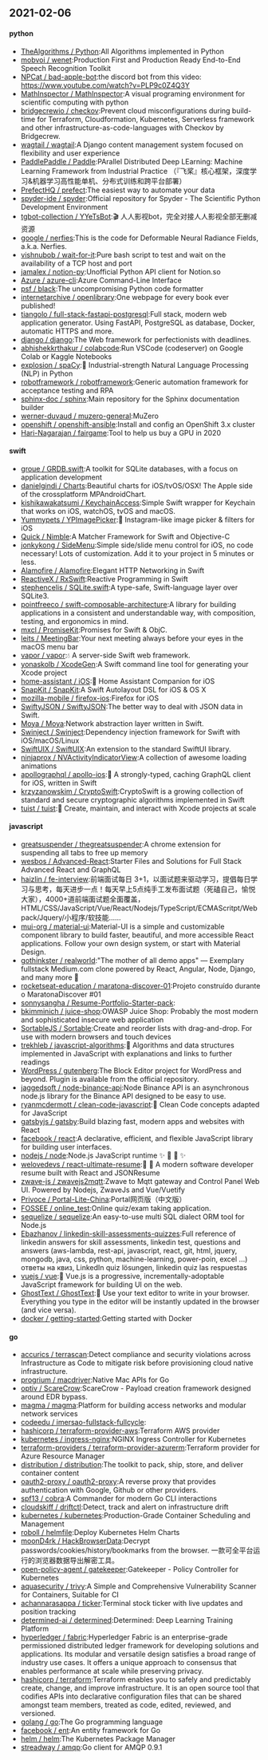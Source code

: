 ## 2021-02-06

#### python
* [TheAlgorithms / Python](https://github.com/TheAlgorithms/Python):All Algorithms implemented in Python
* [mobvoi / wenet](https://github.com/mobvoi/wenet):Production First and Production Ready End-to-End Speech Recognition Toolkit
* [NPCat / bad-apple-bot](https://github.com/NPCat/bad-apple-bot):the discord bot from this video: https://www.youtube.com/watch?v=PLP9c0Z4Q3Y
* [MathInspector / MathInspector](https://github.com/MathInspector/MathInspector):A visual programing environment for scientific computing with python
* [bridgecrewio / checkov](https://github.com/bridgecrewio/checkov):Prevent cloud misconfigurations during build-time for Terraform, Cloudformation, Kubernetes, Serverless framework and other infrastructure-as-code-languages with Checkov by Bridgecrew.
* [wagtail / wagtail](https://github.com/wagtail/wagtail):A Django content management system focused on flexibility and user experience
* [PaddlePaddle / Paddle](https://github.com/PaddlePaddle/Paddle):PArallel Distributed Deep LEarning: Machine Learning Framework from Industrial Practice （『飞桨』核心框架，深度学习&机器学习高性能单机、分布式训练和跨平台部署）
* [PrefectHQ / prefect](https://github.com/PrefectHQ/prefect):The easiest way to automate your data
* [spyder-ide / spyder](https://github.com/spyder-ide/spyder):Official repository for Spyder - The Scientific Python Development Environment
* [tgbot-collection / YYeTsBot](https://github.com/tgbot-collection/YYeTsBot):🎬
人人影视bot，完全对接人人影视全部无删减资源
* [google / nerfies](https://github.com/google/nerfies):This is the code for Deformable Neural Radiance Fields, a.k.a. Nerfies.
* [vishnubob / wait-for-it](https://github.com/vishnubob/wait-for-it):Pure bash script to test and wait on the availability of a TCP host and port
* [jamalex / notion-py](https://github.com/jamalex/notion-py):Unofficial Python API client for Notion.so
* [Azure / azure-cli](https://github.com/Azure/azure-cli):Azure Command-Line Interface
* [psf / black](https://github.com/psf/black):The uncompromising Python code formatter
* [internetarchive / openlibrary](https://github.com/internetarchive/openlibrary):One webpage for every book ever published!
* [tiangolo / full-stack-fastapi-postgresql](https://github.com/tiangolo/full-stack-fastapi-postgresql):Full stack, modern web application generator. Using FastAPI, PostgreSQL as database, Docker, automatic HTTPS and more.
* [django / django](https://github.com/django/django):The Web framework for perfectionists with deadlines.
* [abhishekkrthakur / colabcode](https://github.com/abhishekkrthakur/colabcode):Run VSCode (codeserver) on Google Colab or Kaggle Notebooks
* [explosion / spaCy](https://github.com/explosion/spaCy):💫
Industrial-strength Natural Language Processing (NLP) in Python
* [robotframework / robotframework](https://github.com/robotframework/robotframework):Generic automation framework for acceptance testing and RPA
* [sphinx-doc / sphinx](https://github.com/sphinx-doc/sphinx):Main repository for the Sphinx documentation builder
* [werner-duvaud / muzero-general](https://github.com/werner-duvaud/muzero-general):MuZero
* [openshift / openshift-ansible](https://github.com/openshift/openshift-ansible):Install and config an OpenShift 3.x cluster
* [Hari-Nagarajan / fairgame](https://github.com/Hari-Nagarajan/fairgame):Tool to help us buy a GPU in 2020

#### swift
* [groue / GRDB.swift](https://github.com/groue/GRDB.swift):A toolkit for SQLite databases, with a focus on application development
* [danielgindi / Charts](https://github.com/danielgindi/Charts):Beautiful charts for iOS/tvOS/OSX! The Apple side of the crossplatform MPAndroidChart.
* [kishikawakatsumi / KeychainAccess](https://github.com/kishikawakatsumi/KeychainAccess):Simple Swift wrapper for Keychain that works on iOS, watchOS, tvOS and macOS.
* [Yummypets / YPImagePicker](https://github.com/Yummypets/YPImagePicker):📸
Instagram-like image picker & filters for iOS
* [Quick / Nimble](https://github.com/Quick/Nimble):A Matcher Framework for Swift and Objective-C
* [jonkykong / SideMenu](https://github.com/jonkykong/SideMenu):Simple side/slide menu control for iOS, no code necessary! Lots of customization. Add it to your project in 5 minutes or less.
* [Alamofire / Alamofire](https://github.com/Alamofire/Alamofire):Elegant HTTP Networking in Swift
* [ReactiveX / RxSwift](https://github.com/ReactiveX/RxSwift):Reactive Programming in Swift
* [stephencelis / SQLite.swift](https://github.com/stephencelis/SQLite.swift):A type-safe, Swift-language layer over SQLite3.
* [pointfreeco / swift-composable-architecture](https://github.com/pointfreeco/swift-composable-architecture):A library for building applications in a consistent and understandable way, with composition, testing, and ergonomics in mind.
* [mxcl / PromiseKit](https://github.com/mxcl/PromiseKit):Promises for Swift & ObjC.
* [leits / MeetingBar](https://github.com/leits/MeetingBar):Your next meeting always before your eyes in the macOS menu bar
* [vapor / vapor](https://github.com/vapor/vapor):💧
A server-side Swift web framework.
* [yonaskolb / XcodeGen](https://github.com/yonaskolb/XcodeGen):A Swift command line tool for generating your Xcode project
* [home-assistant / iOS](https://github.com/home-assistant/iOS):📱
Home Assistant Companion for iOS
* [SnapKit / SnapKit](https://github.com/SnapKit/SnapKit):A Swift Autolayout DSL for iOS & OS X
* [mozilla-mobile / firefox-ios](https://github.com/mozilla-mobile/firefox-ios):Firefox for iOS
* [SwiftyJSON / SwiftyJSON](https://github.com/SwiftyJSON/SwiftyJSON):The better way to deal with JSON data in Swift.
* [Moya / Moya](https://github.com/Moya/Moya):Network abstraction layer written in Swift.
* [Swinject / Swinject](https://github.com/Swinject/Swinject):Dependency injection framework for Swift with iOS/macOS/Linux
* [SwiftUIX / SwiftUIX](https://github.com/SwiftUIX/SwiftUIX):An extension to the standard SwiftUI library.
* [ninjaprox / NVActivityIndicatorView](https://github.com/ninjaprox/NVActivityIndicatorView):A collection of awesome loading animations
* [apollographql / apollo-ios](https://github.com/apollographql/apollo-ios):📱
A strongly-typed, caching GraphQL client for iOS, written in Swift
* [krzyzanowskim / CryptoSwift](https://github.com/krzyzanowskim/CryptoSwift):CryptoSwift is a growing collection of standard and secure cryptographic algorithms implemented in Swift
* [tuist / tuist](https://github.com/tuist/tuist):🚀
Create, maintain, and interact with Xcode projects at scale

#### javascript
* [greatsuspender / thegreatsuspender](https://github.com/greatsuspender/thegreatsuspender):A chrome extension for suspending all tabs to free up memory
* [wesbos / Advanced-React](https://github.com/wesbos/Advanced-React):Starter Files and Solutions for Full Stack Advanced React and GraphQL
* [haizlin / fe-interview](https://github.com/haizlin/fe-interview):前端面试每日 3+1，以面试题来驱动学习，提倡每日学习与思考，每天进步一点！每天早上5点纯手工发布面试题（死磕自己，愉悦大家），4000+道前端面试题全面覆盖，HTML/CSS/JavaScript/Vue/React/Nodejs/TypeScript/ECMAScritpt/Webpack/Jquery/小程序/软技能……
* [mui-org / material-ui](https://github.com/mui-org/material-ui):Material-UI is a simple and customizable component library to build faster, beautiful, and more accessible React applications. Follow your own design system, or start with Material Design.
* [gothinkster / realworld](https://github.com/gothinkster/realworld):"The mother of all demo apps" — Exemplary fullstack Medium.com clone powered by React, Angular, Node, Django, and many more
🏅
* [rocketseat-education / maratona-discover-01](https://github.com/rocketseat-education/maratona-discover-01):Projeto construído durante o MaratonaDiscover #01
* [sonnysangha / Resume-Portfolio-Starter-pack](https://github.com/sonnysangha/Resume-Portfolio-Starter-pack):
* [bkimminich / juice-shop](https://github.com/bkimminich/juice-shop):OWASP Juice Shop: Probably the most modern and sophisticated insecure web application
* [SortableJS / Sortable](https://github.com/SortableJS/Sortable):Create and reorder lists with drag-and-drop. For use with modern browsers and touch devices
* [trekhleb / javascript-algorithms](https://github.com/trekhleb/javascript-algorithms):📝
Algorithms and data structures implemented in JavaScript with explanations and links to further readings
* [WordPress / gutenberg](https://github.com/WordPress/gutenberg):The Block Editor project for WordPress and beyond. Plugin is available from the official repository.
* [jaggedsoft / node-binance-api](https://github.com/jaggedsoft/node-binance-api):Node Binance API is an asynchronous node.js library for the Binance API designed to be easy to use.
* [ryanmcdermott / clean-code-javascript](https://github.com/ryanmcdermott/clean-code-javascript):🛁
Clean Code concepts adapted for JavaScript
* [gatsbyjs / gatsby](https://github.com/gatsbyjs/gatsby):Build blazing fast, modern apps and websites with React
* [facebook / react](https://github.com/facebook/react):A declarative, efficient, and flexible JavaScript library for building user interfaces.
* [nodejs / node](https://github.com/nodejs/node):Node.js JavaScript runtime
✨
🐢
🚀
✨
* [welovedevs / react-ultimate-resume](https://github.com/welovedevs/react-ultimate-resume):💼
🎨
A modern software developer resume built with React and JSONResume
* [zwave-js / zwavejs2mqtt](https://github.com/zwave-js/zwavejs2mqtt):Zwave to Mqtt gateway and Control Panel Web UI. Powered by Nodejs, ZwaveJs and Vue/Vuetify
* [Privoce / Portal-Lite-China](https://github.com/Privoce/Portal-Lite-China):Portal网页版（中文版）
* [FOSSEE / online_test](https://github.com/FOSSEE/online_test):Online quiz/exam taking application.
* [sequelize / sequelize](https://github.com/sequelize/sequelize):An easy-to-use multi SQL dialect ORM tool for Node.js
* [Ebazhanov / linkedin-skill-assessments-quizzes](https://github.com/Ebazhanov/linkedin-skill-assessments-quizzes):Full reference of linkedin answers for skill assessments, linkedin test, questions and answers (aws-lambda, rest-api, javascript, react, git, html, jquery, mongodb, java, css, python, machine-learning, power-poin, excel ...) ответы на квиз, LinkedIn quiz lösungen, linkedin quiz las respuestas
* [vuejs / vue](https://github.com/vuejs/vue):🖖
Vue.js is a progressive, incrementally-adoptable JavaScript framework for building UI on the web.
* [GhostText / GhostText](https://github.com/GhostText/GhostText):👻
Use your text editor to write in your browser. Everything you type in the editor will be instantly updated in the browser (and vice versa).
* [docker / getting-started](https://github.com/docker/getting-started):Getting started with Docker

#### go
* [accurics / terrascan](https://github.com/accurics/terrascan):Detect compliance and security violations across Infrastructure as Code to mitigate risk before provisioning cloud native infrastructure.
* [progrium / macdriver](https://github.com/progrium/macdriver):Native Mac APIs for Go
* [optiv / ScareCrow](https://github.com/optiv/ScareCrow):ScareCrow - Payload creation framework designed around EDR bypass.
* [magma / magma](https://github.com/magma/magma):Platform for building access networks and modular network services
* [codeedu / imersao-fullstack-fullcycle](https://github.com/codeedu/imersao-fullstack-fullcycle):
* [hashicorp / terraform-provider-aws](https://github.com/hashicorp/terraform-provider-aws):Terraform AWS provider
* [kubernetes / ingress-nginx](https://github.com/kubernetes/ingress-nginx):NGINX Ingress Controller for Kubernetes
* [terraform-providers / terraform-provider-azurerm](https://github.com/terraform-providers/terraform-provider-azurerm):Terraform provider for Azure Resource Manager
* [distribution / distribution](https://github.com/distribution/distribution):The toolkit to pack, ship, store, and deliver container content
* [oauth2-proxy / oauth2-proxy](https://github.com/oauth2-proxy/oauth2-proxy):A reverse proxy that provides authentication with Google, Github or other providers.
* [spf13 / cobra](https://github.com/spf13/cobra):A Commander for modern Go CLI interactions
* [cloudskiff / driftctl](https://github.com/cloudskiff/driftctl):Detect, track and alert on infrastructure drift
* [kubernetes / kubernetes](https://github.com/kubernetes/kubernetes):Production-Grade Container Scheduling and Management
* [roboll / helmfile](https://github.com/roboll/helmfile):Deploy Kubernetes Helm Charts
* [moonD4rk / HackBrowserData](https://github.com/moonD4rk/HackBrowserData):Decrypt passwords/cookies/history/bookmarks from the browser. 一款可全平台运行的浏览器数据导出解密工具。
* [open-policy-agent / gatekeeper](https://github.com/open-policy-agent/gatekeeper):Gatekeeper - Policy Controller for Kubernetes
* [aquasecurity / trivy](https://github.com/aquasecurity/trivy):A Simple and Comprehensive Vulnerability Scanner for Containers, Suitable for CI
* [achannarasappa / ticker](https://github.com/achannarasappa/ticker):Terminal stock ticker with live updates and position tracking
* [determined-ai / determined](https://github.com/determined-ai/determined):Determined: Deep Learning Training Platform
* [hyperledger / fabric](https://github.com/hyperledger/fabric):Hyperledger Fabric is an enterprise-grade permissioned distributed ledger framework for developing solutions and applications. Its modular and versatile design satisfies a broad range of industry use cases. It offers a unique approach to consensus that enables performance at scale while preserving privacy.
* [hashicorp / terraform](https://github.com/hashicorp/terraform):Terraform enables you to safely and predictably create, change, and improve infrastructure. It is an open source tool that codifies APIs into declarative configuration files that can be shared amongst team members, treated as code, edited, reviewed, and versioned.
* [golang / go](https://github.com/golang/go):The Go programming language
* [facebook / ent](https://github.com/facebook/ent):An entity framework for Go
* [helm / helm](https://github.com/helm/helm):The Kubernetes Package Manager
* [streadway / amqp](https://github.com/streadway/amqp):Go client for AMQP 0.9.1
